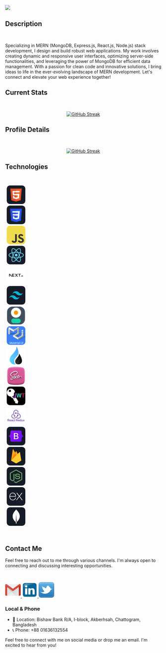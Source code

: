 <!-- <img src="https://github.com/TrishonBaidaya7399/TrishonBaidaya7399/blob/main/Github%20Banner.png?raw=true" /> -->
<img src="https://i.ibb.co/SQyRdGY/Black-Belt-Programming-Hero.jpg" />

## Description

<br />
<p align="left">
  Specializing in MERN (MongoDB, Express.js, React.js, Node.js) stack development, I design and build robust web applications. My work involves creating dynamic and responsive user interfaces, optimizing server-side functionalities, and leveraging the power of MongoDB for efficient data management. With a passion for clean code and innovative solutions, I bring ideas to life in the ever-evolving landscape of MERN development. Let's connect and elevate your web experience together!
</p>

## Current Stats

<br />
<p align="center">
  <a href="https://git.io/streak-stats"><img src="https://github-readme-streak-stats.herokuapp.com?user=TrishonBaidaya7399&theme=tokyonight&date_format=j%20M%5B%20Y%5D&mode=weekly" alt="GitHub Streak" /></a>
</p>

## Profile Details

<br />
<p align="center">
  <a href="https://git.io/streak-stats">
    <img src="http://github-profile-summary-cards.vercel.app/api/cards/profile-details?username=TrishonBaidaya7399&theme=tokyonight" alt="GitHub Streak" />
  </a>
</p>


## Technologies

<br>
<p align="center">
  <div style="width: 60px; height: 60px; border-radius: 10px; overflow: hidden; margin: 5px;">
  <img src="https://github.com/TrishonBaidaya7399/TrishonBaidaya7399/blob/main/HTML.png?raw=true" style="width: 100%; height: 100%; object-fit: cover;"/>
  </div>
  <div style="width: 60px; height: 60px; border-radius: 10px; overflow: hidden; margin: 5px;">
  <img src="https://github.com/TrishonBaidaya7399/TrishonBaidaya7399/blob/main/css.png?raw=true" style="width: 100%; height: 100%; object-fit: cover;"/>
  </div>
  <div style="width: 60px; height: 60px; border-radius: 10px; overflow: hidden; margin: 5px;">
  <img src="https://github.com/TrishonBaidaya7399/TrishonBaidaya7399/blob/main/JavaScript.png?raw=true" style="width: 100%; height: 100%; object-fit: cover;"/>
  </div>
  <div style="width: 60px; height: 60px; border-radius: 10px; overflow: hidden; margin: 5px;">
  <img src="https://github.com/TrishonBaidaya7399/TrishonBaidaya7399/blob/main/react.png?raw=true" style="width: 100%; height: 100%; object-fit: cover;"/>
  </div>
  <div style="width: 60px; height: 60px; border-radius: 10px; overflow: hidden; margin: 5px;">
    <img src="https://github.com/TrishonBaidaya7399/TrishonBaidaya7399/blob/main/NextJS.png?raw=true" style="width: 100%; height: 100%; object-fit: cover;"/>
  </div>
  <div style="width: 60px; height: 60px; border-radius: 10px; overflow: hidden; margin: 5px;">
<img src="https://github.com/TrishonBaidaya7399/TrishonBaidaya7399/blob/main/tailwind.png?raw=true" style="width: 100%; height: 100%; object-fit: cover;"/>
  </div>
  <div style="width: 60px; height: 60px; border-radius: 10px; overflow: hidden; margin: 5px;">
<img src="https://github.com/TrishonBaidaya7399/TrishonBaidaya7399/blob/main/Daisy-UI-logo.png?raw=true" style="width: 100%; height: 100%; object-fit: cover;"/>
  </div>
  <div style="width: 60px; height: 60px; border-radius: 10px; overflow: hidden; margin: 5px;">
<img src="https://github.com/TrishonBaidaya7399/TrishonBaidaya7399/blob/main/MUI.jpg?raw=true" style="width: 100%; height: 100%; object-fit: cover;"/>
  </div>
  <div style="width: 60px; height: 60px; border-radius: 10px; overflow: hidden; margin: 5px;">
<img src="https://github.com/TrishonBaidaya7399/TrishonBaidaya7399/blob/main/Materia-Tailwind-Logo.jpg?raw=true" style="width: 100%; height: 100%; object-fit: cover;"/>
  </div>
  <div style="width: 60px; height: 60px; border-radius: 10px; overflow: hidden; margin: 5px;">
<img src="https://github.com/TrishonBaidaya7399/TrishonBaidaya7399/blob/main/SASS-logo.png?raw=true" style="width: 100%; height: 100%; object-fit: cover;"/>
  </div>
  <div style="width: 60px; height: 60px; border-radius: 10px; overflow: hidden; margin: 5px;">
<img src="https://github.com/TrishonBaidaya7399/TrishonBaidaya7399/blob/main/jwt.jpg?raw=true" style="width: 100%; height: 100%; object-fit: cover;"/>
  </div>
  <div style="width: 60px; height: 60px; border-radius: 10px; overflow: hidden; margin: 5px;">
<img src="https://github.com/TrishonBaidaya7399/TrishonBaidaya7399/blob/main/redux.jpg?raw=true" style="width: 100%; height: 100%; object-fit: cover;"/>
  </div>
  <div style="width: 60px; height: 60px; border-radius: 10px; overflow: hidden; margin: 5px;">
<img src="https://github.com/TrishonBaidaya7399/TrishonBaidaya7399/blob/main/Bootsrap.png?raw=true" style="width: 100%; height: 100%; object-fit: cover;"/>
  </div>
  <div style="width: 60px; height: 60px; border-radius: 10px; overflow: hidden; margin: 5px;">
<img src="https://github.com/TrishonBaidaya7399/TrishonBaidaya7399/blob/main/firebase.png?raw=true" style="width: 100%; height: 100%; object-fit: cover;"/>
  </div>
  <div style="width: 60px; height: 60px; border-radius: 10px; overflow: hidden; margin: 5px;">
<img src="https://github.com/TrishonBaidaya7399/TrishonBaidaya7399/blob/main/node.png?raw=true" style="width: 100%; height: 100%; object-fit: cover;"/>
  </div>
  <div style="width: 60px; height: 60px; border-radius: 10px; overflow: hidden; margin: 5px;">
<img src="https://github.com/TrishonBaidaya7399/TrishonBaidaya7399/blob/main/express.png?raw=true"/>
  </div>
  <div style="width: 60px; height: 60px; border-radius: 10px; overflow: hidden; margin: 5px;">
<img src="https://github.com/TrishonBaidaya7399/TrishonBaidaya7399/blob/main/mongo.png?raw=true" style="width: 100%; height: 100%; object-fit: cover;"/>
  </div>
</p><br/>

## Contact Me

Feel free to reach out to me through various channels. I'm always open to connecting and discussing interesting opportunities.

<br />

<p align="left">
  <!-- Email -->
  <a href="mailto:shukantobaidya2018@gmail.com">
    <img width="50px" height="50px" src="https://github.com/TrishonBaidaya7399/TrishonBaidaya7399/blob/main/Gmail%20logo.png?raw=true" alt="Email"/>
  </a>
  <!-- LinkedIn -->
  <a href="https://www.linkedin.com/in/trishon-baidaya-shontu/">
    <img width="50px" height="50px" src="https://github.com/TrishonBaidaya7399/TrishonBaidaya7399/blob/main/Linkedin%20logo.png?raw=true" alt="LinkedIn"/>
  </a>
  <!-- Twitter -->
  <a href="https://twitter.com/BaidayaShontu">
    <img width="50px" height="50px" src="https://github.com/TrishonBaidaya7399/TrishonBaidaya7399/blob/main/Twitter%20logo.png?raw=true" alt="Twitter"/>
  </a>
</p>

### Local & Phone
- 📍 Location: Bishaw Bank R/A, I-block, Akberhsah, Chattogram, Bangladesh
- 📞 Phone: +88 01636132554

Feel free to connect with me on social media or drop me an email. I'm excited to hear from you!
<br />
